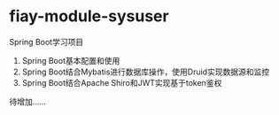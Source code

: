 # fiay-module-sysuser
Spring Boot学习项目

1. Spring Boot基本配置和使用
2. Spring Boot结合Mybatis进行数据库操作，使用Druid实现数据源和监控
3. Spring Boot结合Apache Shiro和JWT实现基于token鉴权

待增加……
